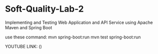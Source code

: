 ﻿# Soft-Quality-Lab-2

Implementing and Testing Web Application and API Service using Apache Maven and Spring Boot

use these command:  mvn spring-boot:run
                    mvn test spring-boot:run

YOUTUBE LINK: ()
